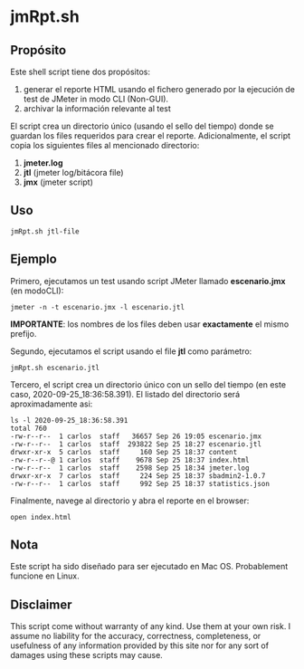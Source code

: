 # jmRpt.sh

## Propósito

Este shell script tiene dos propósitos:

1. generar el reporte HTML usando el fichero generado por la ejecución de test de JMeter in modo CLI (Non-GUI).
2. archivar la información relevante al test

El script crea un directorio único (usando el sello del tiempo) donde se guardan los files requeridos para crear el reporte. Adicionalmente, el script copia los siguientes files al mencionado directorio:

1. **jmeter.log**
2. **jtl** (jmeter log/bitácora file)
3. **jmx** (jmeter script)

## Uso

```
jmRpt.sh jtl-file
```

## Ejemplo

Primero, ejecutamos un test usando script JMeter llamado **escenario.jmx** (en modoCLI):

```
jmeter -n -t escenario.jmx -l escenario.jtl
```

**IMPORTANTE**: los nombres de los files deben usar **exactamente** el mismo prefijo.

Segundo, ejecutamos el script usando el file **jtl** como parámetro:
```
jmRpt.sh escenario.jtl
```

Tercero, el script crea un directorio único con un sello del tiempo (en este caso,  2020-09-25_18:36:58.391). El listado del directorio será aproximadamente asi:

```
ls -l 2020-09-25_18:36:58.391
total 760
-rw-r--r--  1 carlos  staff   36657 Sep 26 19:05 escenario.jmx
-rw-r--r--  1 carlos  staff  293822 Sep 25 18:27 escenario.jtl
drwxr-xr-x  5 carlos  staff     160 Sep 25 18:37 content
-rw-r--r--@ 1 carlos  staff    9678 Sep 25 18:37 index.html
-rw-r--r--  1 carlos  staff    2598 Sep 25 18:34 jmeter.log
drwxr-xr-x  7 carlos  staff     224 Sep 25 18:37 sbadmin2-1.0.7
-rw-r--r--  1 carlos  staff     992 Sep 25 18:37 statistics.json
```

Finalmente, navege al directorio y abra el reporte en el browser:
```
open index.html
```

## Nota

Este script ha sido diseñado para ser ejecutado en Mac OS. Probablement funcione en Linux.

## Disclaimer

This script come without warranty of any kind. Use them at your own risk. I assume no liability for the accuracy, correctness, completeness, or usefulness of any information provided by this site nor for any sort of damages using these scripts may cause. 
